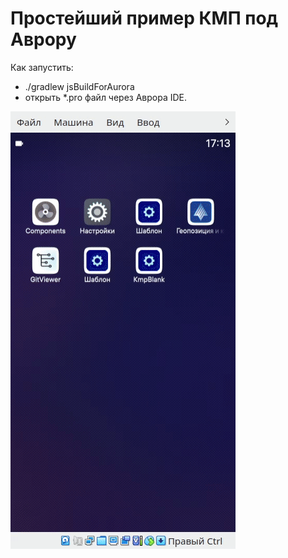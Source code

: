 # Простейший пример КМП под Аврору

Как запустить:
* ./gradlew jsBuildForAurora
* открыть *.pro файл через Аврора IDE.

![](https://github.com/MolchanovDmitry/AuroraKmpBlank/blob/master/img/showcase.gif)
